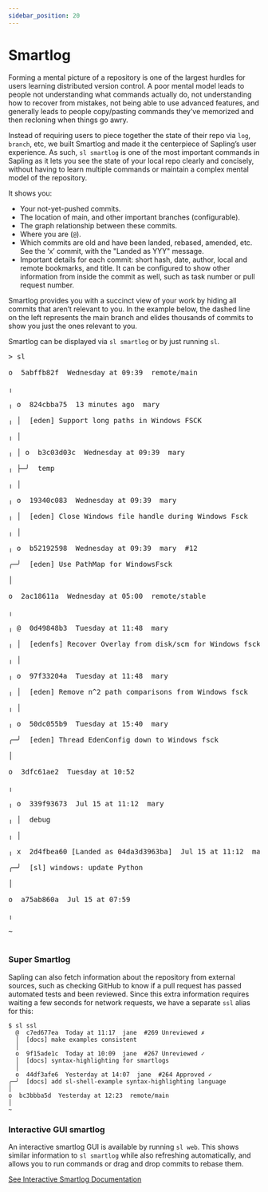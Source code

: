 ```yaml
---
sidebar_position: 20
---
```


# Smartlog

Forming a mental picture of a repository is one of the largest hurdles for users learning distributed version control. A poor mental model leads to people not understanding what commands actually do, not understanding how to recover from mistakes, not being able to use advanced features, and generally leads to people copy/pasting commands they’ve memorized and then recloning when things go awry.

Instead of requiring users to piece together the state of their repo via `log`, `branch`, etc, we built Smartlog and made it the centerpiece of Sapling’s user experience. As such, `sl smartlog` is one of the most important commands in Sapling as it lets you see the state of your local repo clearly and concisely, without having to learn multiple commands or maintain a complex mental model of the repository.

It shows you:

- Your not-yet-pushed commits.
- The location of main, and other important branches (configurable).
- The graph relationship between these commits.
- Where you are (`@`).
- Which commits are old and have been landed, rebased, amended, etc. See the ‘x’ commit, with the "Landed as YYY" message.
- Important details for each commit: short hash, date, author, local and remote bookmarks, and title. It can be configured to show other information from inside the commit as well, such as task number or pull request number.

Smartlog provides you with a succinct view of your work by hiding all commits that aren’t relevant to you. In the example below, the dashed line on the left represents the main branch and elides thousands of commits to show you just the ones relevant to you.

Smartlog can be displayed via `sl smartlog` or by just running `sl`.

<pre>
<span class="shell-prompt">&gt;</span> <span class="shell-command">sl</span><br />
o  <span class="sl-public">5abffb82f</span>  Wednesday at 09:39  <span class="sl-bookmark">remote/main</span><br />
╷<br />
╷ o  <span class="sl-draft">824cbba75</span>  13 minutes ago  mary<br />
╷ │  [eden] Support long paths in Windows FSCK<br />
╷ │<br />
╷ │ o  <span class="sl-draft">b3c03d03c</span>  Wednesday at 09:39  mary<br />
╷ ├─╯  temp<br />
╷ │<br />
╷ o  <span class="sl-draft">19340c083</span>  Wednesday at 09:39  mary<br />
╷ │  [eden] Close Windows file handle during Windows Fsck<br />
╷ │<br />
╷ o  <span class="sl-draft">b52192598</span>  Wednesday at 09:39  mary  <span class="sl-diff">#12</span><br />
╭─╯  [eden] Use PathMap for WindowsFsck<br />
│<br />
o  <span class="sl-public">2ac18611a</span>  Wednesday at 05:00  <span class="sl-bookmark">remote/stable</span><br />
╷<br />
╷ @  <span class="sl-draft">0d49848b3</span>  Tuesday at 11:48  mary<br />
╷ │  <span class="sl-current">[edenfs] Recover Overlay from disk/scm for Windows fsck</span><br />
╷ │<br />
╷ o  <span class="sl-draft">97f33204a</span>  Tuesday at 11:48  mary<br />
╷ │  [eden] Remove n^2 path comparisons from Windows fsck<br />
╷ │<br />
╷ o  <span class="sl-draft">50dc055b9</span>  Tuesday at 15:40  mary<br />
╭─╯  [eden] Thread EdenConfig down to Windows fsck<br />
│<br />
o  <span class="sl-public">3dfc61ae2</span>  Tuesday at 10:52<br />
╷<br />
╷ o  <span class="sl-draft">339f93673</span>  Jul 15 at 11:12  mary<br />
╷ │  debug<br />
╷ │<br />
╷ x  2d4fbea60 [Landed as 04da3d3963ba]  Jul 15 at 11:12  mary  <span class="sl-diff">#11</span><br />
╭─╯  <span class="sl-obsolete">[sl] windows: update Python</span><br />
│<br />
o  <span class="sl-public">a75ab860a</span>  Jul 15 at 07:59<br />
╷<br />
~<br />
</pre>

### Super Smartlog

Sapling can also fetch information about the repository from external sources, such as checking GitHub to know if a pull request has passed automated tests and been reviewed. Since this extra information requires waiting a few seconds for network requests, we have a separate `ssl` alias for this:

```sl-shell-example
$ sl ssl
  @  c7ed677ea  Today at 11:17  jane  #269 Unreviewed ✗
  │  [docs] make examples consistent
  │
  o  9f15ade1c  Today at 10:09  jane  #267 Unreviewed ✓
  │  [docs] syntax-highlighting for smartlogs
  │
  o  44df3afe6  Yesterday at 14:07  jane  #264 Approved ✓
╭─╯  [docs] add sl-shell-example syntax-highlighting language
│
o  bc3bbba5d  Yesterday at 12:23  remote/main
│
~
```

### Interactive GUI smartlog

An interactive smartlog GUI is available by running `sl web`. This shows similar information to `sl smartlog` while also refreshing automatically, and allows you to run commands or drag and drop commits to rebase them.

[See Interactive Smartlog Documentation](../addons/isl.md)
